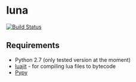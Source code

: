luna
=====

[![Build Status](https://travis-ci.org/fhahn/luna.png?branch=master)](https://travis-ci.org/fhahn/luna)


Requirements
-----------------

* Python 2.7 (only tested version at the moment)
* [luajit](http://luajit.org/) - for compiling lua files to bytecode
* [Pypy](http://pypy.org/)
